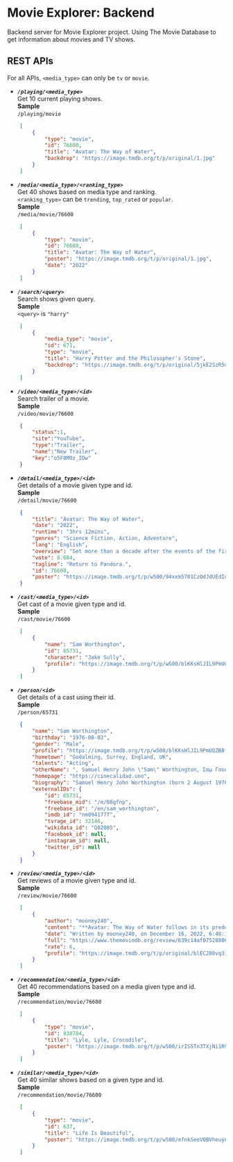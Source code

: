# __Movie Explorer: Backend__
Backend server for Movie Explorer project. Using The Movie Database to get information about movies and TV shows.

## **REST APIs**

For all APIs, `<media_type>` can only be `tv` or `movie`.

-  ***`/playing/<media_type>`***<br>
   Get 10 current playing shows.<br>
   __Sample__ <br>
   `/playing/movie`
```json
    [
        {
            "type": "movie",
            "id": 76600,
            "title": "Avatar: The Way of Water",
            "backdrop": "https://image.tmdb.org/t/p/original/1.jpg"
        }
    ]
```

- ***`/media/<media_type>/<ranking_type>`*** <br>
   Get 40 shows based on media type and ranking.<br>
   `<ranking_type>` can be `trending`, `top_rated` or `popular`.<br>
   __Sample__<br>
   `/media/movie/76600`
```json
    [
        {
            "type": "movie",
            "id": 76600,
            "title": "Avatar: The Way of Water",
            "poster": "https://image.tmdb.org/t/p/original/1.jpg",
            "date": "2022"
        }
    ]
```

- ***`/search/<query>`*** <br>
   Search shows given query.<br>
   __Sample__<br>
   `<query>` is `"harry"`
```json
    [
        {
            "media_type": "movie",
            "id": 671,
            "type": "movie",
            "title": "Harry Potter and the Philosopher's Stone",
            "backdrop": "https://image.tmdb.org/t/p/original/5jkE2SzR5uR2egEb1rRhF22JyWN.jpg"
        }
    ]
```

- ***`/video/<media_type>/<id>`*** <br>
   Search trailer of a movie.<br>
   __Sample__<br>
   `/video/movie/76600`
```json
    {
        "status":1,
        "site":"YouTube",
        "type":"Trailer",
        "name":"New Trailer",
        "key":"o5F8MOz_IDw"
    }
```

- ***`/detail/<media_type>/<id>`*** <br>
   Get details of a movie given type and id.<br>
   __Sample__<br>
   `/detail/movie/76600`
```json
    {
        "title": "Avatar: The Way of Water",
        "date": "2022",
        "runtime": "3hrs 12mins",
        "genres": "Science Fiction, Action, Adventure",
        "lang": "English",
        "overview": "Set more than a decade after the events of the first film, learn the story of the Sully family (Jake, Neytiri, and their kids), the trouble that follows them, the lengths they go to keep each other safe, the battles they fight to stay alive, and the tragedies they endure.",
        "vote": 8.084,
        "tagline": "Return to Pandora.",
        "id": 76600,
        "poster": "https://image.tmdb.org/t/p/w500/94xxm5701CzOdJdUEdIuwqZaowx.jpg"
    }
```

- ***`/cast/<media_type>/<id>`*** <br>
   Get cast of a movie given type and id.<br>
   __Sample__<br>
   `/cast/movie/76600`
```json
    [
        {
            "name": "Sam Worthington",
            "id": 65731,
            "character": "Jake Sully",
            "profile": "https://image.tmdb.org/t/p/w500/blKKsHlJIL9PmUQZB8f3YmMBW5Y.jpg"
        }
    ]
```

- ***`/person/<id>`*** <br>
   Get details of a cast using their id.<br>
   __Sample__<br>
   `/person/65731`
```json
    {
        "name": "Sam Worthington",
        "birthday": "1976-08-02",
        "gender": "Male",
        "profile": "https://image.tmdb.org/t/p/w500/blKKsHlJIL9PmUQZB8f3YmMBW5Y.jpg",
        "hometown": "Godalming, Surrey, England, UK",
        "talents": "Acting",
        "otherName": ", Samuel Henry John \"Sam\" Worthington, Σαμ Γουόρθινγκτον, 샘 워싱턴, სემ უორთინგტო",
        "homepage": "https://cinecalidad.uno",
        "biography": "Samuel Henry John Worthington (born 2 August 1976) is a British-Australian actor. He is best known for playing Jake Sully in Avatar, Marcus Wright in Terminator Salvation, and Perseus in Clash of the Titans and its sequel Wrath of the Titans. He later took more dramatic roles, appearing in The Debt (2010), Everest (2015), Hacksaw Ridge (2016), The Shack (2017), Manhunt: Unabomber (2017), and Fractured (2019).\n\nOn television, he appeared in his native Australia as Howard in Love My Way and as Phillip Schuler in the television drama mini-series Deadline Gallipoli, for which he was also an executive producer. He voiced the protagonist, Captain Alex Mason, in the video game Call of Duty: Black Ops (2010), as well as its sequels Call of Duty: Black Ops II (2012), and Call of Duty: Black Ops 4 (2018). In 2022, he starred in the true crime miniseries Under the Banner of Heaven.\n\nIn 2004, Worthington received Australia's highest film award for his lead role in Somersault.",
        "externalIDs": {
            "id": 65731,
            "freebase_mid": "/m/08gfnp",
            "freebase_id": "/en/sam_worthington",
            "imdb_id": "nm0941777",
            "tvrage_id": 32146,
            "wikidata_id": "Q82085",
            "facebook_id": null,
            "instagram_id": null,
            "twitter_id": null
        }
    }
```

- ***`/review/<media_type>/<id>`*** <br>
   Get reviews of a movie given type and id.<br>
   __Sample__<br>
   `/review/movie/76600`
```json
    [
        {
            "author": "mooney240",
            "content": "**Avatar: The Way of Water follows in its predecessor’s footsteps with stunning effects and a mediocre story.**\r\n\r\nIt’s a James Cameron film, so it’s impressive. The special effects, camerawork, world-building, and action were all off the charts. But Avatar: The Way of Water struggles like its predecessor in the story and character development departments. In fact, the story of The Way of Water is almost identical to the first Avatar. Instead of humans learning to be Na’vi and then fighting Stephen slang, a family of forest Na’vi learns to be ocean Na’vi and then fight Stephen Lang. But the new movie also focuses on a group of annoying teens that constantly get themselves in trouble and peril over and over again throughout the much too long 3+ hour runtime and sidelining better, more established characters. All the strengths and weaknesses of the first movie are back in this one, with the bonus of being compared to the original at every turn. It really is a visual feast and special effects masterpiece, but just like the first Avatar, that’s all it is.",
            "date": "Written by mooney240, on December 16, 2022, 6:48:15 AM",
            "full": "https://www.themoviedb.org/review/639c14af0752880093558e1c",
            "rate": 6,
            "profile": "https://image.tmdb.org/t/p/original/blEC280vq31MVaDcsWBXuGOsYnB.jpg"
        }
    ]
```

- ***`/recommendation/<media_type>/<id>`*** <br>
   Get 40 recommendations based on a media given type and id.<br>
   __Sample__<br>
   `/recommendation/movie/76600`
```json
    [
        {
            "type": "movie",
            "id": 830784,
            "title": "Lyle, Lyle, Crocodile",
            "poster": "https://image.tmdb.org/t/p/w500/irIS5Tn3TXjNi1R9BpWvGAN4CZ1.jpg"
        }
    ]
```

-  ***`/similar/<media_type>/<id>`*** <br>
   Get 40 similar shows based on a given type and id.<br>
   __Sample__<br>
   `/recommendation/movie/76600`
```json
    [
        {
            "type": "movie",
            "id": 637,
            "title": "Life Is Beautiful",
            "poster": "https://image.tmdb.org/t/p/w500/mfnkSeeVOBVheuyn2lo4tfmOPQb.jpg"
        }
    ]
```